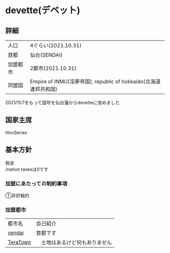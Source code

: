 # devette(デベット)

## 詳細
|||
|-|-|
|   人口   | 4ぐらい(2021.10.31) |
|   首都   | 仙台(SENDAI) |
| 加盟都市 | 2都市(2021.10.31) |
| 同盟国 | Empire of INMU(淫夢帝国), republic of hokkaido(北海道連邦共和国)|

2021/11/7をもって国号を仙台藩からdevetteに改めました

## 国家主席
HiroSeries

## 基本方針
税金  
/nation taxesは0です

### 加盟にあたっての制約事項
①非好戦的  

### 加盟都市
|||
|-|-|
| 都市名        | 自己紹介 | 市長 |
| [sendai](http://map.japanmc.xyz/dynmap/?worldname=japanMC&mapname=flat&zoom=4&x=894&y=64&z=-944) | 首都です | HiroSeries |
| [TeraTown](http://map.japanmc.xyz/dynmap/?worldname=japanMC&mapname=flat&zoom=4&x=779&y=64&z=-641) |　土地はあるけど何もありません | bb126h |


